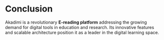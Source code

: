 # Conclusion

Akadimi is a revolutionary **E-reading platform** addressing the growing demand for digital tools in education and research. Its innovative features and scalable architecture position it as a leader in the digital learning space.
